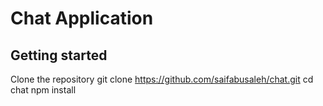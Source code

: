 # Chat Application

## Getting started
Clone the repository
git clone https://github.com/saifabusaleh/chat.git
cd chat
npm install